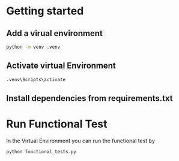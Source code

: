 # Getting started 
## Add a virual environment 
```bash 
python -m venv .venv
```
## Activate virtual Environment 
```bash 
.venv\Scripts\activate
``` 
## Install dependencies from requirements.txt


# Run Functional Test
In the Virtual Environment you can run the functional test by 
```bash 
python functional_tests.py
``` 